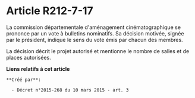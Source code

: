 # Article R212-7-17

La commission départementale d'aménagement cinématographique se prononce par un vote à bulletins nominatifs. Sa décision
motivée, signée par le président, indique le sens du vote émis par chacun des membres.

La décision décrit le projet autorisé et mentionne le nombre de salles et de places autorisées.

**Liens relatifs à cet article**

	**Créé par**:

	  - Décret n°2015-268 du 10 mars 2015 - art. 3
